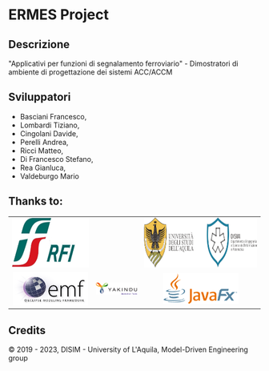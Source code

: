 # ERMES Project

## Descrizione

"Applicativi per funzioni di segnalamento ferroviario" - Dimostratori di ambiente di progettazione dei sistemi ACC/ACCM


## Sviluppatori

* Basciani Francesco,
* Lombardi Tiziano,
* Cingolani Davide,
* Perelli Andrea,
* Ricci Matteo,
* Di Francesco Stefano,
* Rea Gianluca,
* Valdeburgo Mario



## Thanks to:

<table style="text-align: center">
<tr><td><img src="https://github.com/ErmesProject/.github/blob/main/.github/imgs/rfi-logo.jpeg" alt="RFI logo" height="100px" /></td>
<td></td>
<td><img src="https://github.com/ErmesProject/.github/blob/main/.github/imgs/disim-logo.png" alt="DISIM logo" height="100px" /></td></tr>
<tr><td><img src="https://github.com/ErmesProject/.github/blob/main/.github/imgs/emf-logo.png" alt="EMF logo" width="150px" /></td>
<td><img src="https://github.com/ErmesProject/.github/blob/main/.github/imgs/yakindu-logo.png" alt="Yakindu logo" width="150px" /></td>
<td><img src="https://github.com/ErmesProject/.github/blob/main/.github/imgs/javafx-logo.png" alt="JavaFX logo" width="150px" /></td></tr>
</table>

## Credits

&copy; 2019 - 2023, DISIM - University of L'Aquila, Model-Driven Engineering group
